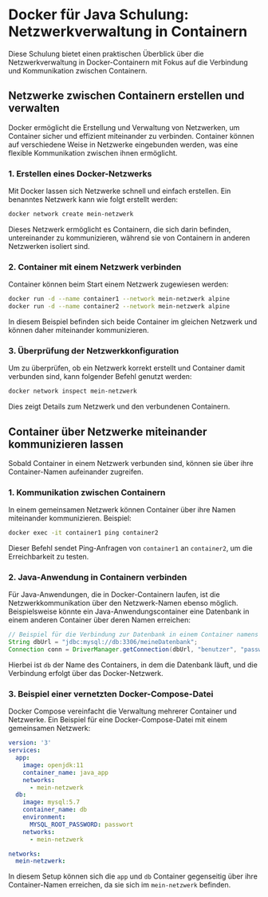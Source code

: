 
# Docker für Java Schulung: Netzwerkverwaltung in Containern

Diese Schulung bietet einen praktischen Überblick über die Netzwerkverwaltung in Docker-Containern mit Fokus auf die Verbindung und Kommunikation zwischen Containern.

## Netzwerke zwischen Containern erstellen und verwalten

Docker ermöglicht die Erstellung und Verwaltung von Netzwerken, um Container sicher und effizient miteinander zu verbinden. Container können auf verschiedene Weise in Netzwerke eingebunden werden, was eine flexible Kommunikation zwischen ihnen ermöglicht.

### 1. Erstellen eines Docker-Netzwerks

Mit Docker lassen sich Netzwerke schnell und einfach erstellen. Ein benanntes Netzwerk kann wie folgt erstellt werden:
```bash
docker network create mein-netzwerk
```
Dieses Netzwerk ermöglicht es Containern, die sich darin befinden, untereinander zu kommunizieren, während sie von Containern in anderen Netzwerken isoliert sind.

### 2. Container mit einem Netzwerk verbinden

Container können beim Start einem Netzwerk zugewiesen werden:
```bash
docker run -d --name container1 --network mein-netzwerk alpine
docker run -d --name container2 --network mein-netzwerk alpine
```
In diesem Beispiel befinden sich beide Container im gleichen Netzwerk und können daher miteinander kommunizieren.

### 3. Überprüfung der Netzwerkkonfiguration

Um zu überprüfen, ob ein Netzwerk korrekt erstellt und Container damit verbunden sind, kann folgender Befehl genutzt werden:
```bash
docker network inspect mein-netzwerk
```
Dies zeigt Details zum Netzwerk und den verbundenen Containern.

## Container über Netzwerke miteinander kommunizieren lassen

Sobald Container in einem Netzwerk verbunden sind, können sie über ihre Container-Namen aufeinander zugreifen.

### 1. Kommunikation zwischen Containern

In einem gemeinsamen Netzwerk können Container über ihre Namen miteinander kommunizieren. Beispiel:
```bash
docker exec -it container1 ping container2
```
Dieser Befehl sendet Ping-Anfragen von `container1` an `container2`, um die Erreichbarkeit zu testen.

### 2. Java-Anwendung in Containern verbinden

Für Java-Anwendungen, die in Docker-Containern laufen, ist die Netzwerkkommunikation über den Netzwerk-Namen ebenso möglich. Beispielsweise könnte ein Java-Anwendungscontainer eine Datenbank in einem anderen Container über deren Namen erreichen:
```java
// Beispiel für die Verbindung zur Datenbank in einem Container namens "db"
String dbUrl = "jdbc:mysql://db:3306/meineDatenbank";
Connection conn = DriverManager.getConnection(dbUrl, "benutzer", "passwort");
```
Hierbei ist `db` der Name des Containers, in dem die Datenbank läuft, und die Verbindung erfolgt über das Docker-Netzwerk.

### 3. Beispiel einer vernetzten Docker-Compose-Datei

Docker Compose vereinfacht die Verwaltung mehrerer Container und Netzwerke. Ein Beispiel für eine Docker-Compose-Datei mit einem gemeinsamen Netzwerk:
```yaml
version: '3'
services:
  app:
    image: openjdk:11
    container_name: java_app
    networks:
      - mein-netzwerk
  db:
    image: mysql:5.7
    container_name: db
    environment:
      MYSQL_ROOT_PASSWORD: passwort
    networks:
      - mein-netzwerk

networks:
  mein-netzwerk:
```
In diesem Setup können sich die `app` und `db` Container gegenseitig über ihre Container-Namen erreichen, da sie sich im `mein-netzwerk` befinden.
